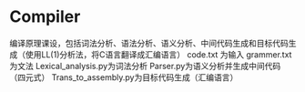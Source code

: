 # Compiler
编译原理课设，包括词法分析、语法分析、语义分析、中间代码生成和目标代码生成（使用LL(1)分析法，将C语言翻译成汇编语言）
code.txt 为输入
grammer.txt为文法
Lexical_analysis.py为词法分析
Parser.py为语义分析并生成中间代码（四元式）
Trans_to_assembly.py为目标代码生成（汇编语言）
